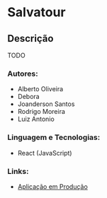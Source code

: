 # Salvatour

## Descrição

TODO

### Autores:
- Alberto Oliveira
- Debora 
- Joanderson Santos
- Rodrigo Moreira
- Luiz Antonio

 ### Linguagem e Tecnologias:
- React (JavaScript)


### Links:
- [Aplicação em Produção](https://matb-19-front.vercel.app)
